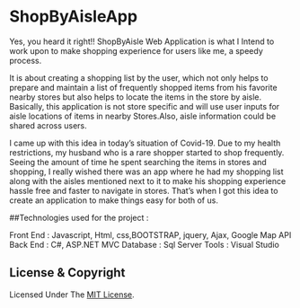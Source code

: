 ﻿# ShopByAisleApp

Yes, you heard it right!! ShopByAisle Web Application is what I Intend to work upon to make shopping experience for users like me, a speedy process.

It is about creating a shopping list by the user, which not only helps to prepare and maintain a list of frequently shopped items from his favorite nearby stores but also helps to locate the items in the store by aisle. Basically, this application is not store specific and will use user inputs for aisle locations of items in nearby Stores.Also, aisle information could be shared across users.

I came up with this idea in today’s situation of Covid-19. Due to my health restrictions, my husband who is a rare shopper started to shop frequently. Seeing the amount of time he spent searching the items in stores and shopping, I really wished there was an app where he had my shopping list along with the aisles mentioned next to it to make his shopping experience hassle free and faster to navigate in stores. That’s when I got this idea to create an application to make things easy for both of us.

##Technologies used for the project :

Front End : Javascript, Html, css,BOOTSTRAP, jquery, Ajax, Google Map API
Back End : C#, ASP.NET MVC
Database : Sql Server
Tools : Visual Studio

## License & Copyright

Licensed Under The [MIT License](LICENSE).
